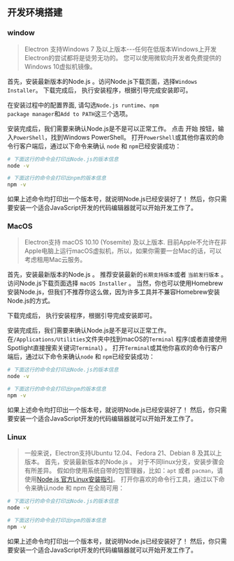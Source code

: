 ## 开发环境搭建
### window
> Electron 支持Windows 7 及以上版本---任何在低版本Windows上开发Electron的尝试都将是徒劳无功的。 您可以使用微软向开发者免费提供的Windows 10虚拟机镜像。

首先，安装最新版本的Node.js 。访问Node.js下载页面，选择<code>Windows Installer</code>。 下载完成后， 执行安装程序，根据引导完成安装即可。

在安装过程中的配置界面, 请勾选<code>Node.js runtime</code>、<code>npm package manager</code>和<code>Add to PATH</code>这三个选项。

安装完成后，我们需要来确认Node.js是不是可以正常工作。 点击 开始 按钮，输入<code>PowerShell</code>，找到Windows PowerShell。 打开<code>PowerShell</code>或其他你喜欢的命令行客户端后，通过以下命令来确认 <code>node</code> 和 <code>npm</code>已经安装成功：
```bash
# 下面这行的命令会打印出Node.js的版本信息
node -v

# 下面这行的命令会打印出npm的版本信息
npm -v
```
如果上述命令均打印出一个版本号，就说明Node.js已经安装好了！ 然后，你只需要安装一个适合JavaScript开发的代码编辑器就可以开始开发工作了。
### MacOS
> Electron支持 macOS 10.10 (Yosemite) 及以上版本. 目前Apple不允许在非Apple电脑上运行macOS虚拟机，所以，如果你需要一台Mac的话，可以考虑租用Mac云服务。

首先，安装最新版本的Node.js 。 推荐安装最新的<code>长期支持版本</code>或者 <code>当前发行版本</code> 。 访问Node.js下载页面选择 <code>macOS Installer</code> 。 当然，你也可以使用Homebrew安装Node.js，但我们不推荐你这么做，因为许多工具并不兼容Homebrew安装Node.js的方式。

下载完成后， 执行安装程序，根据引导完成安装即可。

安装完成后，我们需要来确认Node.js是不是可以正常工作。 在<code>/Applications/Utilities</code>文件夹中找到macOS的<code>Terminal</code> 程序(或者直接使用Spotlight直接搜索关键词<code>Terminal</code>) 。 打开<code>Terminal</code>或其他你喜欢的命令行客户端后，通过以下命令来确认<code>node</code> 和 <code>npm</code>已经安装成功：
```bash
# 下面这行的命令会打印出Node.js的版本信息
node -v

# 下面这行的命令会打印出npm的版本信息
npm -v
```
如果上述命令均打印出一个版本号，就说明Node.js已经安装好了！ 然后，你只需要安装一个适合JavaScript开发的代码编辑器就可以开始开发工作了。
### Linux
> 一般来说，Electron支持Ubuntu 12.04、Fedora 21、Debian 8 及其以上版本。
首先，安装最新版本的Node.js 。 对于不同linux分支，安装步骤会有所差异。 假如你使用系统自带的包管理器，比如：<code>apt</code> 或者 <code>pacman</code>，请使用[Node.js 官方Linux安装指引](https://nodejs.org/en/download/package-manager/)。
打开你喜欢的命令行工具，通过以下命令来确认node 和 npm 在全局可用：
```bash
# 下面这行的命令会打印出Node.js的版本信息
node -v

# 下面这行的命令会打印出npm的版本信息
npm -v
```
如果上述命令均打印出一个版本号，就说明Node.js已经安装好了！ 然后，你只需要安装一个适合JavaScript开发的代码编辑器就可以开始开发工作了。
